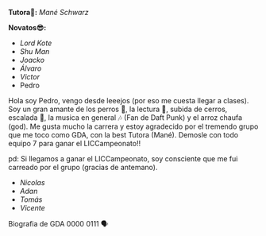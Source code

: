 **Tutora🐼:** _Mané Schwarz_

**Novatos😎:**
- _Lord Kote_
- _Shu Man_
- _Joacko_
- _Álvaro_
- _Victor_
- Pedro
  
Hola soy Pedro, vengo desde leeejos (por eso me cuesta llegar a clases). Soy un gran amante de los perros 🐶, la lectura 📖, subida de cerros, escalada 🧗, la musica en general 🎶 (Fan de Daft Punk) y el arroz chaufa (god). Me gusta mucho la carrera y estoy agradecido por el tremendo grupo que me toco como GDA, con la best Tutora (Mané). Demosle con todo equipo 7 para ganar el LICCampeonato!!

pd: Si llegamos a ganar el LICCampeonato, soy consciente que me fui carreado por el grupo (gracias de antemano).
  
- _Nicolas_
- _Adan_
- _Tomás_
- _Vicente_

Biografia de GDA 0000 0111 🗣️

